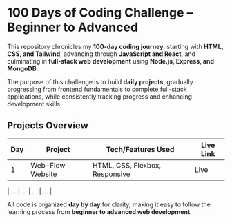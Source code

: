 # 100 Days of Coding Challenge – Beginner to Advanced

This repository chronicles my **100-day coding journey**, starting with **HTML, CSS, and Tailwind**, advancing through **JavaScript and React**, and culminating in **full-stack web development** using **Node.js, Express, and MongoDB**.

The purpose of this challenge is to build **daily projects**, gradually progressing from frontend fundamentals to complete full-stack applications, while consistently tracking progress and enhancing development skills.

## Projects Overview
| Day | Project | Tech/Features Used | Live Link |
|-----|---------|-------------|-----------|
| 1   | Web-Flow Website | HTML, CSS, Flexbox, Responsive | [Live](https://webflow-website-day-1.netlify.app/) |

| ... | ... | ... | ... |

All code is organized **day by day** for clarity, making it easy to follow the learning process from **beginner to advanced web development**.
